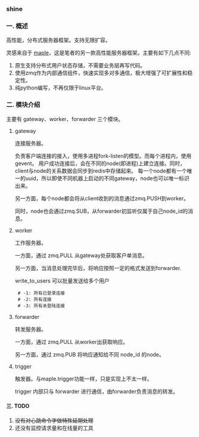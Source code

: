 ### shine


### 一. 概述

高性能，分布式服务器框架。支持无限扩容。

灵感来自于 [maple](https://github.com/dantezhu/maple)，这是笔者的另一款高性能服务器框架。主要有如下几点不同:

1. 原生支持分布式用户状态存储，不需要业务层再写代码。
2. 使用zmq作为内部通信组件，快速实现多对多通信，极大增强了可扩展性和稳定性。
3. 纯python编写，不再仅限于linux平台。


### 二. 模块介绍

主要有 gateway、worker、forwarder 三个模块。


1. gateway
    
    连接服务器。
    
    负责客户端连接的接入，使用多进程fork-listen的模型。而每个进程内，使用gevent。
    用户成功连接后，会在不同的node(即进程)上建立连接。同时，client与node的关系数据会同步到redis中存储起来。
    每一个node都有一个唯一的uuid，所以即使不同机器上启动的不同gateway，node也可以唯一标识出来。

    另一方面，每个node都会将从client收到的消息通过zmq.PUSH到worker。

    同时，node也会通过zmq.SUB，从forwarder初监听仅属于自己node_id的消息。


2. worker

    工作服务器。

    一方面，通过 zmq.PULL 从gateway处获取客户单消息。

    另一方面，当消息处理完毕后，将响应按照一定的格式发送到forwarder.

    write_to_users 可以批量发送给多个用户

        # -1: 所有已登录连接
        # -2: 所有连接
        # -3: 所有未登陆连接


3. forwarder

    转发服务器。

    一方面，通过 zmq.PULL 从worker出获取响应。

    另一方面，通过 zmq.PUB 将响应通知给不同 node_id 的node。


4. trigger
    
    触发器。与maple.trigger功能一样，只是实现上不太一样。

    trigger 内部只与 forwarder 进行通信，由forwarder负责消息的转发。

#### 三. TODO

1. <del>没有对心跳命令字做特殊延期处理</del>
2. 还没有监控请求量和在线量的工具
